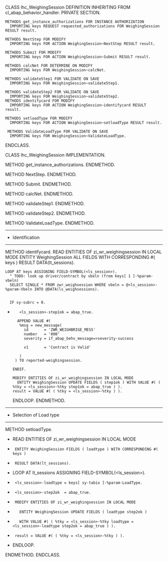 CLASS lhc_WeighingSession DEFINITION INHERITING FROM cl_abap_behavior_handler.
  PRIVATE SECTION.

    METHODS get_instance_authorizations FOR INSTANCE AUTHORIZATION
      IMPORTING keys REQUEST requested_authorizations FOR WeighingSession RESULT result.

    METHODS NextStep FOR MODIFY
      IMPORTING keys FOR ACTION WeighingSession~NextStep RESULT result.

    METHODS Submit FOR MODIFY
      IMPORTING keys FOR ACTION WeighingSession~Submit RESULT result.

    METHODS calcNet FOR DETERMINE ON MODIFY
      IMPORTING keys FOR WeighingSession~calcNet.

    METHODS validateStep1 FOR VALIDATE ON SAVE
      IMPORTING keys FOR WeighingSession~validateStep1.

    METHODS validateStep2 FOR VALIDATE ON SAVE
      IMPORTING keys FOR WeighingSession~validateStep2.
    METHODS identifycard FOR MODIFY
      IMPORTING keys FOR ACTION WeighingSession~identifycard RESULT result.

    METHODS setloadType FOR MODIFY
      IMPORTING keys FOR ACTION WeighingSession~setloadType RESULT result.

     METHODS ValidateLoadType FOR VALIDATE ON SAVE
      IMPORTING keys FOR WeighingSession~ValidateLoadType.

ENDCLASS.

CLASS lhc_WeighingSession IMPLEMENTATION.

  METHOD get_instance_authorizations.
  ENDMETHOD.

  METHOD NextStep.
  ENDMETHOD.

  METHOD Submit.
  ENDMETHOD.

  METHOD calcNet.
  ENDMETHOD.

  METHOD validateStep1.
  ENDMETHOD.

  METHOD validateStep2.
  ENDMETHOD.

  METHOD ValidateLoadType.
  ENDMETHOD.

***********************************************************************************************************************
* Identification
***********************************************************************************************************************
  METHOD identifycard.
    READ ENTITIES OF zi_wr_weighingsession IN LOCAL MODE
     ENTITY WeighingSession
     ALL FIELDS WITH CORRESPONDING #( keys ) RESULT DATA(lt_sessions).

    LOOP AT keys ASSIGNING FIELD-SYMBOL(<ls_session>).
      " TODO: look up driver/contract by vbeln (from keys[ 1 ]-%param-vbeln)
      SELECT SINGLE * FROM zwr_weighsession WHERE vbeln = @<ls_session>-%param-Vbeln INTO @DATA(ls_weighsessions).


      IF sy-subrc = 0.
*        <ls_session>-step1ok = abap_true.

        APPEND VALUE #(
         %msg = new_message(
           id       = 'ZWR_WEIGHBRIGE_MESS'
           number   = '000'
           severity = if_abap_behv_message=>severity-success

           v1       = 'Contract is Valid'

         )
       ) TO reported-weighingsession.

      ENDIF.

      MODIFY ENTITIES OF zi_wr_weighingsession IN LOCAL MODE
        ENTITY WeighingSession UPDATE FIELDS ( step1ok ) WITH VALUE #( ( %tky = <ls_session>-%tky step1ok = abap_true ) ).
      result = VALUE #( ( %tky = <ls_session>-%tky ) ).
    ENDLOOP.
  ENDMETHOD.

***********************************************************************************************************************
* Selection of Load type
***********************************************************************************************************************
  METHOD setloadType.

*   READ ENTITIES OF zi_wr_weighingsession IN LOCAL MODE
*      ENTITY WeighingSession FIELDS ( loadtype ) WITH CORRESPONDING #( keys )
*      RESULT DATA(lt_sessions).
*    LOOP AT lt_sessions ASSIGNING FIELD-SYMBOL(<ls_session>).
*      <ls_session>-loadtype = keys[ sy-tabix ]-%param-LoadType.
*      <ls_session>-step2ok  = abap_true.
*      MODIFY ENTITIES OF zi_wr_weighingsession IN LOCAL MODE
*        ENTITY WeighingSession UPDATE FIELDS ( loadtype step2ok )
*        WITH VALUE #( ( %tky = <ls_session>-%tky loadtype = <ls_session>-loadtype step2ok = abap_true ) ).
*      result = VALUE #( ( %tky = <ls_session>-%tky ) ).
*    ENDLOOP.

  ENDMETHOD.
ENDCLASS.
